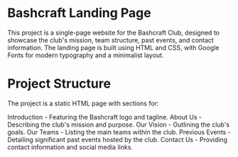 # Bashcraft Landing Page
This project is a single-page website for the Bashcraft Club, designed to showcase the club's mission, team structure, past events, and contact information. The landing page is built using HTML and CSS, with Google Fonts for modern typography and a minimalist layout.

# Project Structure
The project is a static HTML page with sections for:

Introduction - Featuring the Bashcraft logo and tagline.
About Us - Describing the club's mission and purpose.
Our Vision - Outlining the club's goals.
Our Teams - Listing the main teams within the club.
Previous Events - Detailing significant past events hosted by the club.
Contact Us - Providing contact information and social media links.
